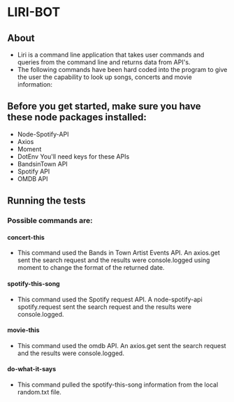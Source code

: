 # LIRI-BOT

## About
- Liri is a command line application that takes user commands and queries from the command line and returns data from API's. 
- The following commands have been hard coded into the program to give the user the capability to look up songs, concerts and movie information:


## Before you get started, make sure you have these node packages installed:

- Node-Spotify-API
- Axios
- Moment
- DotEnv You'll need keys for these APIs
- BandsinTown API
- Spotify API
- OMDB API


## Running the tests
### Possible commands are:

#### concert-this 
- This command used the Bands in Town Artist Events API. An axios.get sent the search request and the results were console.logged using moment to change the format of the returned date.
#### spotify-this-song 
- This command used the Spotify request API. A node-spotify-api spotify.request sent the search request and the results were console.logged.
#### movie-this 
- This command used the omdb API. An axios.get sent the search request and the results were console.logged.
#### do-what-it-says
- This command pulled the spotify-this-song information from the local random.txt file.
